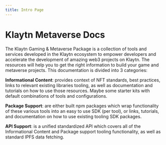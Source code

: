 ```yaml
---
title: Intro Page
---
```


# Klaytn Metaverse Docs

The Klaytn Gaming & Metaverse Package is a collection of tools and services developed in the Klaytn ecosystem to empower developers and accelerate the development of amazing web3 projects on Klaytn. The resources will help you to get the right information to build your game and metaverse projects. This documentation is divided into 3 categories:

**Informational Content**: provides context of NFT standards, best practices, links to relevant existing libraries tooling, as well as documentation and tutorials on how to use those resources. Maybe some starter kits with default combinations of tools and configurations.

**Package Support**: are either built npm packages which wrap functionality of these various tools into an easy to use SDK (per tool), or links, tutorials, and documentation on how to use existing tooling SDK packages.

**API Support**: is a unified standardized API which covers all of the Informational Content and Package support tooling functionality, as well as standard IPFS data fetching.


